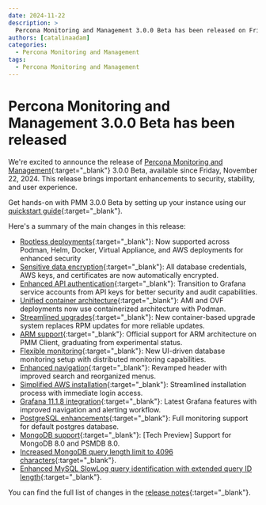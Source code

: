 ```yaml
---
date: 2024-11-22
description: >
  Percona Monitoring and Management 3.0.0 Beta has been released on Friday, November 22, 2024.
authors: [catalinaadam]
categories:
  - Percona Monitoring and Management
tags:
  - Percona Monitoring and Management
---
```


# Percona Monitoring and Management 3.0.0 Beta has been released

<!-- more -->
We're excited to announce the release of [Percona Monitoring and Management](https://docs.percona.com/percona-monitoring-and-management/3/index.html){:target="_blank"} 3.0.0 Beta, available since Friday, November 22, 2024. This release brings important enhancements to security, stability, and user experience. 

Get hands-on with PMM 3.0.0 Beta by setting up your instance using our [quickstart guide](https://docs.percona.com/percona-monitoring-and-management/3/quickstart.html){:target="_blank"}.

Here's a summary of the main changes in this release:

- [Rootless deployments](https://docs.percona.com/percona-monitoring-and-management/3/setting-up/index.html#set-up-pmm-server){:target="_blank"}: Now supported across Podman, Helm, Docker, Virtual Appliance, and AWS deployments for enhanced security
- [Sensitive data encryption](https://docs.percona.com/percona-monitoring-and-management/3/pmm-admin/security/data_encryption.html){:target="_blank"}: All database credentials, AWS keys, and certificates are now automatically encrypted.
- [Enhanced API authentication](https://docs.percona.com/percona-monitoring-and-management/3/api/authentication.html){:target="_blank"}: Transition to Grafana service accounts from API keys for better security and audit capabilities.
- [Unified container architecture](https://docs.percona.com/percona-monitoring-and-management/3/release-notes/3.0.0_Beta.html#containerized-pmm-architecture-for-ami-and-ovf-deployments){:target="_blank"}: AMI and OVF deployments now use containerized architecture with Podman.
- [Streamlined upgrades](https://docs.percona.com/percona-monitoring-and-management/3/pmm-upgrade/ui_upgrade.html){:target="_blank"}: New container-based upgrade system replaces RPM updates for more reliable updates.
- [ARM support](https://docs.percona.com/percona-monitoring-and-management/3/release-notes/3.0.0_Beta.html#official-arm-support-for-pmm-client){:target="_blank"}: Official support for ARM architecture on PMM Client, graduating from experimental status.
- [Flexible monitoring](https://docs.percona.com/percona-monitoring-and-management/3/release-notes/3.0.0_Beta.html#flexible-monitoring-configurations){:target="_blank"}: New UI-driven database monitoring setup with distributed monitoring capabilities.
- [Enhanced navigation](https://docs.percona.com/percona-monitoring-and-management/3/release-notes/3.0.0_Beta.html#improved-navigation){:target="_blank"}: Revamped header with improved search and reorganized menus.
- [Simplified AWS installation](https://docs.percona.com/percona-monitoring-and-management/3/install-pmm/install-pmm-server/aws/aws.html){:target="_blank"}: Streamlined installation process with immediate login access.
- [Grafana 11.1.8 integration](https://docs.percona.com/percona-monitoring-and-management/3/release-notes/3.0.0_Beta.html#improved-ux-with-grafanas-latest-release){:target="_blank"}: Latest Grafana features with improved navigation and alerting workflow.
- [PostgreSQL enhancements](https://docs.percona.com/percona-monitoring-and-management/3/release-notes/3.0.0_Beta.html#added-monitoring-support-for-default-postgresql-database){:target="_blank"}: Full monitoring support for default postgres database.
- [MongoDB support](https://docs.percona.com/percona-monitoring-and-management/3/release-notes/3.0.0_Beta.html#tech-preview-support-for-psmdb-and-community-mongodb-80){:target="_blank"}: [Tech Preview] Support for MongoDB 8.0 and PSMDB 8.0.
- [Increased MongoDB query length limit to 4096 characters](https://docs.percona.com/percona-monitoring-and-management/3/release-notes/3.0.0_Beta.html#increased-query-length-limit-for-mongodb-in-qan){:target="_blank"}.
- [Enhanced MySQL SlowLog query identification with extended query ID length](https://docs.percona.com/percona-monitoring-and-management/3/release-notes/3.0.0_Beta.html#enhanced-mysql-slowlog-query-identification){:target="_blank"}.

You can find the full list of changes in the [release notes](https://docs.percona.com/percona-monitoring-and-management/3/release-notes/3.0.0_Beta.html){:target="_blank"}.


